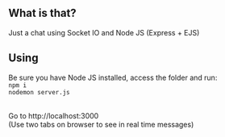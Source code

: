 ## What is that?
Just a chat using Socket IO and Node JS (Express + EJS)<br/>

## Using
Be sure you have Node JS installed, access the folder and run:<br/>
`npm i`<br/>
`nodemon server.js`<br/><br/>

Go to http://localhost:3000 <br>
(Use two tabs on browser to see in real time messages)



